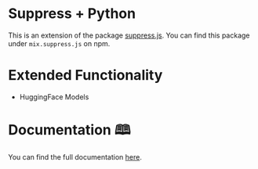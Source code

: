# Suppress + Python
This is an extension of the package [suppress.js](https://github.com/velocitatem/suppress). You can find this package under `mix.suppress.js` on npm.

# Extended Functionality
* HuggingFace Models

# Documentation 🕮
You can find the full documentation [here](https://suppressjs.rtfd.io).

